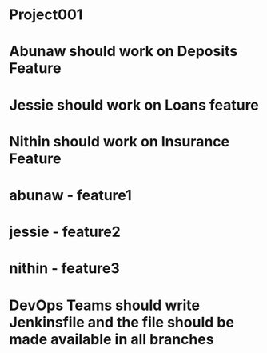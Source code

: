 # Project001
# Abunaw should work on Deposits Feature
# Jessie should work on Loans feature
# Nithin should work on Insurance Feature

# abunaw - feature1
# jessie - feature2
# nithin - feature3

# DevOps Teams should write Jenkinsfile and the file should be made available in all branches
